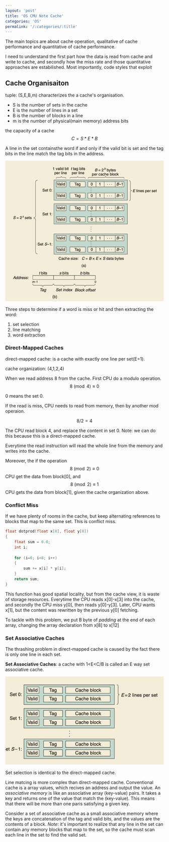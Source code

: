 ```yaml
---
layout: 'post'
title: 'OS CMU Note Cache' 
categories: 'OS'
permalink: '/:categories/:title'
---
```



The main topics are about cache operation, qualitative of cache performance and quantitative of cache performance.

I need to understand the first part how the    data is read from cache and write to cache, and secondly how the miss rate and those quantitative approaches are estabilished. Most importantly, code styles that exploit 

## Cache Organisaiton

tuple: (S,E,B,m) characterizes the a cache's organisation.

* S is the number of sets in the cache
* E is the number of lines in a set
* B is the number of blocks in a line
* m is the number of physical(main memory) address bits



the capacity of a cache $$C = S * E * B$$

A line in the set containsthe word if and only if the valid bit is set and the tag bits in the line match the tag bits in the address.

![image](../pictures/cache_organization.png)


Three steps to determine if a word is miss or hit and then extracting the word:

1. set selection
2. line matching
3. word extraction

### Direct-Mapped Caches

direct-mapped cache: is a cache with exactly one line per set(E=1).

cache organization: (4,1,2,4)

When we read address 8  from the cache. First CPU do a modulo operation. $$8\pmod{4} \equiv 0$$

0 means the set 0.

If the read is miss, CPU needs to read from memory, then by another mod operaion. 

$$8/2 = 4 $$

The CPU read block 4, and replace the content in set 0. Note: we can do this because this is a direct-mapped cache.

Everytime the read instruction will read the whole line from the memory and writes into the cache.

Moreover, the if the operation $$8\pmod{2}\equiv 0$$ CPU get the data from block[0], and $$8\pmod{2}\equiv 1$$ CPU gets the data from block[1], given the cache organization above.


### Conflict Miss

If we have plenty of rooms in the cache, but keep alternating references to blocks that map to the same set. This is conflict miss.


```C
float dotprod(float x[8], float y[8])
{
    float sum = 0.0;
    int i;

    for (i=0; i<8; i++)
    {
        sum += x[i] * y[i];
    }
    return sum;
}
```

This function has good spatial locality, but from the cache view, it is waste of storage resources. Everytime the CPU reads x[0]-x[3] into the cache, and secondly the CPU miss y[0], then reads y[0]-y[3]. Later, CPU wants x[1], but the content was rewritten by the previous y[0] fetching.

To tackle with this problem, we put B byte of *padding* at the end of each array, changing the array declaration from x[8] to x[12]

### Set Associative Caches

The thrashing problem in direct-mapped cache is caused by the fact there is only one line in each set.

**Set Associative Caches**: a cache with 1<E<C/B is called an E way set associative cache.


![image](../pictures/set_asso.png)


Set selection is identical to the direct-mapped cache.

Line matcing is more complex than direct-mapped cache. Conventional cache is a array values, which recives an address and output the value. An *associative memory* is like an associative array (key-value) pairs. It takes a key and returns one of the value that match the (key-value). This means that there will be more than one paris satisfying a given key.

Consider a set of associative cache as a small associative memory where the keys are concatenation of the tag and valid bits, and the values are the contents of a block. *Note*: it's important to realize that any line in the set can contain any memory blocks that map to the set, so the cache must scan each line in the set to find the valid set.




